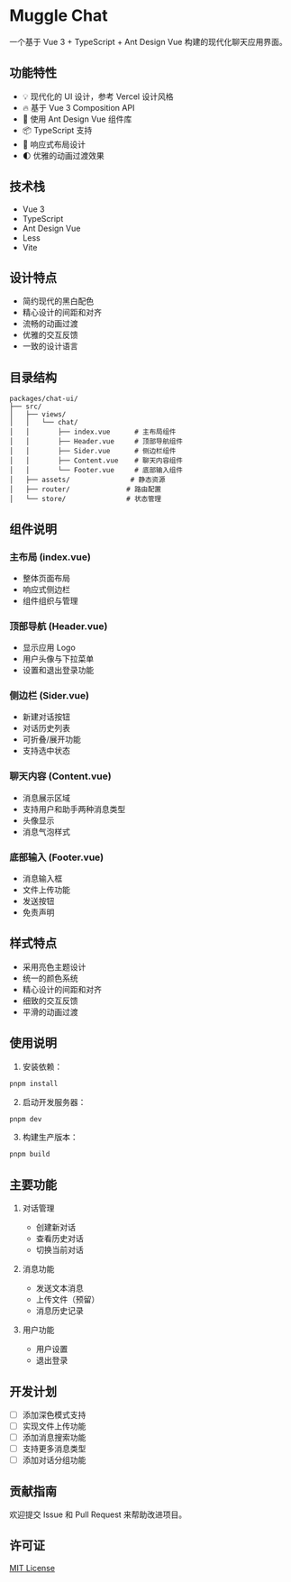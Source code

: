 # Muggle Chat

一个基于 Vue 3 + TypeScript + Ant Design Vue 构建的现代化聊天应用界面。

## 功能特性

- 💡 现代化的 UI 设计，参考 Vercel 设计风格
- 🔥 基于 Vue 3 Composition API
- 🎨 使用 Ant Design Vue 组件库
- 📦 TypeScript 支持
- 🎯 响应式布局设计
- 🌓 优雅的动画过渡效果

## 技术栈

- Vue 3
- TypeScript
- Ant Design Vue
- Less
- Vite

## 设计特点

- 简约现代的黑白配色
- 精心设计的间距和对齐
- 流畅的动画过渡
- 优雅的交互反馈
- 一致的设计语言

## 目录结构

```
packages/chat-ui/
├── src/
│   ├── views/
│   │   └── chat/
│   │       ├── index.vue      # 主布局组件
│   │       ├── Header.vue     # 顶部导航组件
│   │       ├── Sider.vue      # 侧边栏组件
│   │       ├── Content.vue    # 聊天内容组件
│   │       └── Footer.vue     # 底部输入组件
│   ├── assets/               # 静态资源
│   ├── router/              # 路由配置
│   └── store/               # 状态管理
```

## 组件说明

### 主布局 (index.vue)
- 整体页面布局
- 响应式侧边栏
- 组件组织与管理

### 顶部导航 (Header.vue)
- 显示应用 Logo
- 用户头像与下拉菜单
- 设置和退出登录功能

### 侧边栏 (Sider.vue)
- 新建对话按钮
- 对话历史列表
- 可折叠/展开功能
- 支持选中状态

### 聊天内容 (Content.vue)
- 消息展示区域
- 支持用户和助手两种消息类型
- 头像显示
- 消息气泡样式

### 底部输入 (Footer.vue)
- 消息输入框
- 文件上传功能
- 发送按钮
- 免责声明

## 样式特点

- 采用亮色主题设计
- 统一的颜色系统
- 精心设计的间距和对齐
- 细致的交互反馈
- 平滑的动画过渡

## 使用说明

1. 安装依赖：
```bash
pnpm install
```

2. 启动开发服务器：
```bash
pnpm dev
```

3. 构建生产版本：
```bash
pnpm build
```

## 主要功能

1. 对话管理
   - 创建新对话
   - 查看历史对话
   - 切换当前对话

2. 消息功能
   - 发送文本消息
   - 上传文件（预留）
   - 消息历史记录

3. 用户功能
   - 用户设置
   - 退出登录

## 开发计划

- [ ] 添加深色模式支持
- [ ] 实现文件上传功能
- [ ] 添加消息搜索功能
- [ ] 支持更多消息类型
- [ ] 添加对话分组功能

## 贡献指南

欢迎提交 Issue 和 Pull Request 来帮助改进项目。

## 许可证

[MIT License](LICENSE)
